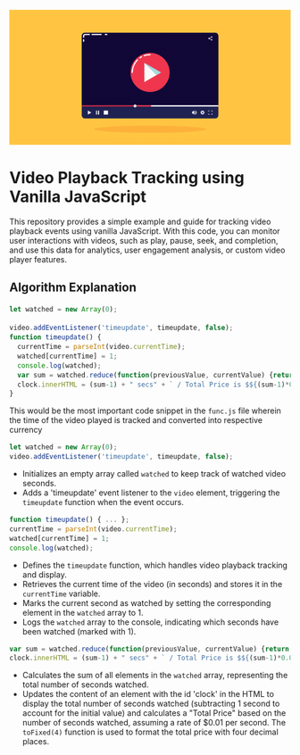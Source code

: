 ![Video Playback Tracking](https://github.com/ARH-MNAJS/Video-Playback-Tracking-using-Vanilla-JS/blob/e587a122a053b27bb64d1532cc90195e3b4b7466/Readme%20Image.png)

# Video Playback Tracking using Vanilla JavaScript

This repository provides a simple example and guide for tracking video playback events using vanilla JavaScript. With this code, you can monitor user interactions with videos, such as play, pause, seek, and completion, and use this data for analytics, user engagement analysis, or custom video player features.

## Algorithm Explanation


``` javascript
let watched = new Array(0);
  
video.addEventListener('timeupdate', timeupdate, false);
function timeupdate() {
  currentTime = parseInt(video.currentTime);
  watched[currentTime] = 1;
  console.log(watched);
  var sum = watched.reduce(function(previousValue, currentValue) {return previousValue + currentValue}, 0);
  clock.innerHTML = (sum-1) + " secs" + ` / Total Price is $${(sum-1)*0.01.toFixed(4)}`;
}
```
This would be the most important code snippet in the `func.js` file wherein the time of the video played is tracked and converted into respective currency

``` javascript
let watched = new Array(0);
video.addEventListener('timeupdate', timeupdate, false);
```
- Initializes an empty array called `watched` to keep track of watched video seconds.
- Adds a 'timeupdate' event listener to the `video` element, triggering the `timeupdate` function when the event occurs.
``` javascript
function timeupdate() { ... };
currentTime = parseInt(video.currentTime);
watched[currentTime] = 1;
console.log(watched);
```
- Defines the `timeupdate` function, which handles video playback tracking and display.
- Retrieves the current time of the video (in seconds) and stores it in the `currentTime` variable.
- Marks the current second as watched by setting the corresponding element in the `watched` array to 1.
- Logs the `watched` array to the console, indicating which seconds have been watched (marked with 1).

``` javascript
var sum = watched.reduce(function(previousValue, currentValue) {return previousValue + currentValue}, 0);
clock.innerHTML = (sum-1) + " secs" + ` / Total Price is $${(sum-1)*0.01.toFixed(4)}`;
```
- Calculates the sum of all elements in the `watched` array, representing the total number of seconds watched.
- Updates the content of an element with the id 'clock' in the HTML to display the total number of seconds watched (subtracting 1 second to account for the initial value) and calculates a "Total Price" based on the number of seconds watched, assuming a rate of $0.01 per second. The `toFixed(4)` function is used to format the total price with four decimal places.


